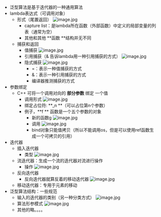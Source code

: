 - 泛型算法是基于迭代器的一种通用算法
- lambda表达式（可调用对象）
    - 形式（尾置返回） ![image.jpg](../assets/f16f4a49-d031-4f68-8d7d-f92de6f4b97e-1115003.jpg)
        - capture list：是lambda所在函数（外部函数）中定义的局部变量的列表（通常为空）
        - 其他和其他 **函数 **结构并无不同
    - 捕获和返回
        - 值捕获 ![image.jpg](../assets/4fe5f763-c4b3-4b80-b409-ed93f53e2c9c-1115003.jpg)
        - 引用捕获（& 告诉lambda用一种引用捕获的方式） ![image.jpg](../assets/bf518c3f-a02a-4448-a2dc-5bc69fd3e21b-1115003.jpg)
        - 隐式捕获 ![image.jpg](../assets/cb87b562-6ee9-4172-b745-88bee2ffa69b-1115003.jpg)
            - =：表示一种值捕获的方式
            - &：表示一种引用捕获的方式
            - 编译器推测捕获的方式
- 参数绑定
    - C++ 可将一个调用对向的 **部分参数** 绑定 一个值
        - 调用形式 ![image.jpg](../assets/0a62fb5a-4baf-4b3c-b563-f44830252db7-1115003.jpg)
        - 绑定占位符: **_n    **（可以占位第n个参数）
        - 例子，**f ** 函数是一个五个参数的对象
            - 新的函数g ![image.jpg](../assets/c09c51c2-7cb5-4ede-8019-2de06c890d64-1115003.jpg)
            - 调用 ![image.jpg](../assets/4223e14e-f1fc-4bc6-93f4-83e08f8e5dbb-1115003.jpg)
            - bind对象只能值拷贝（所以不能调用os，但是可以使用ref函数生成一个可拷贝的引用）
- 迭代器
    - 插入迭代器
        - 类型 ![image.jpg](../assets/91a7036b-bd3c-4ec7-8960-e5fc1bc79b78-1115003.jpg)
    - 流迭代器：生成一个流的迭代器对流进行操作
        - 操作 ![image.jpg](../assets/3c262cc0-b10f-4ed0-bc8d-8aa07af24d57-1115003.jpg)
    - 反向迭代器
        - 反向迭代器就算反着的移动迭代器 ![image.jpg](../assets/b2013b52-04d9-43ed-b655-a79f2f9cf309-1115003.jpg)
    - 移动迭代器：专用于元素的移动
- 泛型算法结构：一些规范
    - 输入的迭代器的类别（另一种分类方式） ![image.jpg](../assets/6634bbd6-f20f-4f29-a81c-a9dcdb019f42-1115003.jpg)
    - 算法形参模式 ![image.jpg](../assets/a24f624d-5c7d-4d37-83dc-b3836f6deb76-1115003.jpg)
    - 其他的略。。。。
